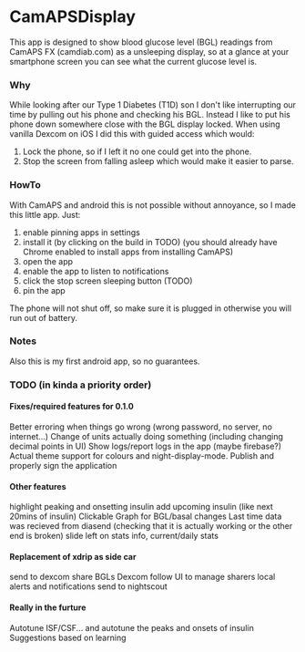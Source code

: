 # CamAPSDisplay

This app is designed to show blood glucose level (BGL) readings from CamAPS FX (camdiab.com) as a unsleeping display, so at a glance at your smartphone screen you can see what the current glucose level is.

### Why
While looking after our Type 1 Diabetes (T1D) son I don't like interrupting our time by pulling out his phone and checking his BGL.
Instead I like to put his phone down somewhere close with the BGL display locked.
When using vanilla Dexcom on iOS I did this with guided access which would:
1. Lock the phone, so if I left it no one could get into the phone.
2. Stop the screen from falling asleep which would make it easier to parse.

### HowTo
With CamAPS and android this is not possible without annoyance, so I made this little app.
Just:
1. enable pinning apps in settings
2. install it (by clicking on the build in TODO) (you should already have Chrome enabled to install apps from installing CamAPS)
3. open the app
4. enable the app to listen to notifications
5. click the stop screen sleeping button (TODO)
6. pin the app

The phone will not shut off, so make sure it is plugged in otherwise you will run out of battery.

### Notes
Also this is my first android app, so no guarantees.

### TODO (in kinda a priority order)

#### Fixes/required features for 0.1.0
Better erroring when things go wrong (wrong password, no server, no internet...)
Change of units actually doing something (including changing decimal points in UI)
Show logs/report logs in the app (maybe firebase?)
Actual theme support for colours and night-display-mode.
Publish and properly sign the application

#### Other features
highlight peaking and onsetting insulin
add upcoming insulin (like next 20mins of insulin)
Clickable Graph for BGL/basal changes
Last time data was recieved from diasend (checking that it is actually working or the other end is broken)
slide left on stats info, current/daily stats 

#### Replacement of xdrip as side car
send to dexcom share BGLs
Dexcom follow UI to manage sharers
local alerts and notifications
send to nightscout 

#### Really in the furture
Autotune ISF/CSF... and autotune the peaks and onsets of insulin
Suggestions based on learning


